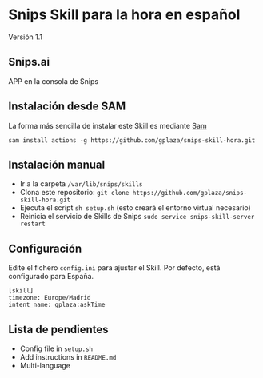 
# Snips Skill para la hora en español
Versión 1.1

## Snips.ai
APP en la consola de Snips



## Instalación desde SAM
La forma más sencilla de instalar este Skill es mediante [Sam](https://snips.gitbook.io/getting-started/installation)

`sam install actions -g https://github.com/gplaza/snips-skill-hora.git`

## Instalación manual
- Ir a la carpeta `/var/lib/snips/skills`
- Clona este repositorio: `git clone https://github.com/gplaza/snips-skill-hora.git`
- Ejecuta el script `sh setup.sh` (esto creará el entorno virtual necesario)
- Reinicia el servicio de Skills de Snips `sudo service snips-skill-server restart`

## Configuración
Edite el fichero `config.ini` para ajustar el Skill.
Por defecto, está configurado para España.

```
[skill]
timezone: Europe/Madrid
intent_name: gplaza:askTime
```

## Lista de pendientes
- Config file in `setup.sh`
- Add instructions in `README.md`
- Multi-language
